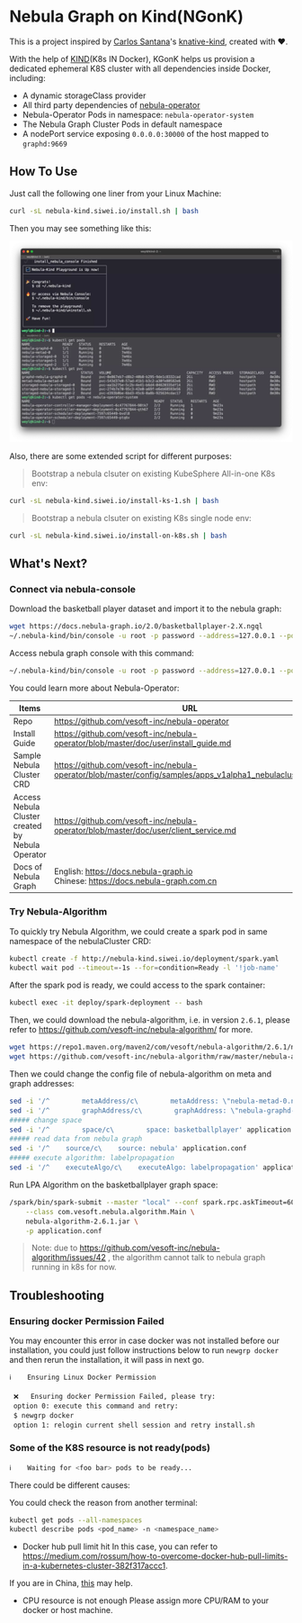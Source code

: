 # Nebula Graph on Kind(NGonK)

This is a project inspired by [Carlos Santana](https://twitter.com/csantanapr)'s  [knative-kind](https://github.com/csantanapr/knative-kind), created with ❤️.

With the help of [KIND](https://kind.sigs.k8s.io/)(K8s IN Docker), KGonK helps us provision a dedicated ephemeral K8S cluster with all dependencies inside Docker, including:

- A dynamic storageClass provider
- All third party dependencies of [nebula-operator](https://github.com/vesoft-inc/nebula-operator)
- Nebula-Operator Pods in namespace: `nebula-operator-system`
- The Nebula Graph Cluster Pods in default namespace
- A nodePort service exposing `0.0.0.0:30000` of the host mapped to `graphd:9669`

## How To Use

Just call the following one liner from your Linux Machine:

```bash
curl -sL nebula-kind.siwei.io/install.sh | bash
```

Then you may see something like this:

![install_success](./images/install_success.webp)

Also, there are some extended script for different purposes:

> Bootstrap a nebula clsuter on existing KubeSphere All-in-one K8s env:

```bash
curl -sL nebula-kind.siwei.io/install-ks-1.sh | bash
```
> Bootstrap a nebula clsuter on existing K8s single node env:

```bash
curl -sL nebula-kind.siwei.io/install-on-k8s.sh | bash
```

## What's Next?

### Connect via nebula-console

Download the basketball player dataset and import it to the nebula graph:
```bash
wget https://docs.nebula-graph.io/2.0/basketballplayer-2.X.ngql
~/.nebula-kind/bin/console -u root -p password --address=127.0.0.1 --port=30000 -f basketballplayer-2.X.ngql
```

Access nebula graph console with this command:
```bash
~/.nebula-kind/bin/console -u root -p password --address=127.0.0.1 --port=30000
```

You could learn more about Nebula-Operator:

| Items                                            | URL                                                          |
| ------------------------------------------------ | ------------------------------------------------------------ |
| Repo                                             | https://github.com/vesoft-inc/nebula-operator                |
| Install Guide                                    | https://github.com/vesoft-inc/nebula-operator/blob/master/doc/user/install_guide.md |
| Sample Nebula Cluster CRD                        | https://github.com/vesoft-inc/nebula-operator/blob/master/config/samples/apps_v1alpha1_nebulacluster.yaml |
| Access Nebula Cluster created by Nebula Operator | https://github.com/vesoft-inc/nebula-operator/blob/master/doc/user/client_service.md |
| Docs of Nebula Graph                             | English: https://docs.nebula-graph.io<br />Chinese: https://docs.nebula-graph.com.cn |

### Try Nebula-Algorithm

To quickly try Nebula Algorithm, we could create a spark pod in same namespace of the nebulaCluster CRD:

```bash
kubectl create -f http://nebula-kind.siwei.io/deployment/spark.yaml
kubectl wait pod --timeout=-1s --for=condition=Ready -l '!job-name'
```

After the spark pod is ready, we could access to the spark container:
```bash
kubectl exec -it deploy/spark-deployment -- bash
```

Then, we could download the nebula-algorithm, i.e. in version `2.6.1`, please refer to https://github.com/vesoft-inc/nebula-algorithm/ for more.

```bash
wget https://repo1.maven.org/maven2/com/vesoft/nebula-algorithm/2.6.1/nebula-algorithm-2.6.1.jar
wget https://github.com/vesoft-inc/nebula-algorithm/raw/master/nebula-algorithm/src/main/resources/application.conf
```

Then we could change the config file of nebula-algorithm on meta and graph addresses:
```bash
sed -i '/^        metaAddress/c\        metaAddress: \"nebula-metad-0.nebula-metad-headless.default.svc.cluster.local:9559\"' application.conf
sed -i '/^        graphAddress/c\        graphAddress: \"nebula-graphd-0.nebula-graphd-svc.default.svc.cluster.local:9669\"' application.conf
##### change space
sed -i '/^        space/c\        space: basketballplayer' application.conf
##### read data from nebula graph
sed -i '/^    source/c\    source: nebula' application.conf
##### execute algorithm: labelpropagation
sed -i '/^    executeAlgo/c\    executeAlgo: labelpropagation' application.conf
```

Run LPA Algorithm on the basketballplayer graph space:
```bash
/spark/bin/spark-submit --master "local" --conf spark.rpc.askTimeout=6000s \
    --class com.vesoft.nebula.algorithm.Main \
    nebula-algorithm-2.6.1.jar \
    -p application.conf
```
> Note: due to https://github.com/vesoft-inc/nebula-algorithm/issues/42 , the algorithm cannot talk to nebula graph running in k8s for now.

## Troubleshooting

### Ensuring docker Permission Failed
You may encounter this error in case docker was not installed before our installation, you could just follow instructions below to run `newgrp docker` and then rerun the installation, it will pass in next go.
```bash
ℹ️    Ensuring Linux Docker Permission

 ❌   Ensuring docker Permission Failed, please try:
 option 0: execute this command and retry:
 $ newgrp docker
 option 1: relogin current shell session and retry install.sh
```

### Some of the K8S resource is not ready(pods)

```bash
ℹ️    Waiting for <foo bar> pods to be ready...
```

There could be different causes:

You could check the reason from another terminal:

```bash
kubectl get pods --all-namespaces
kubectl describe pods <pod_name> -n <namespace_name>
```

- Docker hub pull limit hit
In this case, you can refer to https://medium.com/rossum/how-to-overcome-docker-hub-pull-limits-in-a-kubernetes-cluster-382f317accc1.

If you are in China, [this](https://gist.github.com/y0ngb1n/7e8f16af3242c7815e7ca2f0833d3ea6) may help.

- CPU resource is not enough
Please assign more CPU/RAM to your docker or host machine.
